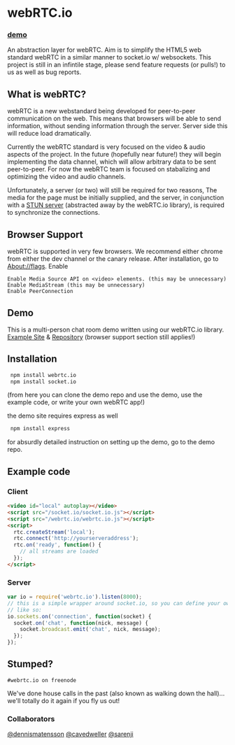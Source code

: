 # webRTC.io
### [demo](http://multiwebrtc.nodejitsu.com)
An abstraction layer for webRTC. Aim is to simplify the HTML5 web standard webRTC in a similar manner to socket.io w/ websockets. This project is still in an infintile stage, please send feature requests (or pulls!) to us as well as bug reports.

## What is webRTC?
webRTC is a new webstandard being developed for peer-to-peer communication on the web. This means that browsers will be able to send information, without sending information through the server. Server side this will reduce load dramatically. 

Currently the webRTC standard is very focused on the video & audio aspects of the project. In the future (hopefully near future!) they will begin implementing the data channel, which will allow arbitrary data to be sent peer-to-peer. For now the webRTC team is focused on stabalizing and optimizing the video and audio channels.

Unfortunately, a server (or two) will still be required for two reasons, The media for the page must be initially supplied, and the server, in conjunction with a [STUN server](http://en.wikipedia.org/wiki/STUN) (abstracted away by the webRTC.io library), is required to synchronize the connections.

## Browser Support
webRTC is supported in very few browsers. We recommend either chrome from either the dev channel or the canary release.
After installation, go to [About://flags](chrome://flags/). Enable
```
Enable Media Source API on <video> elements. (this may be unnecessary)
Enable MediaStream (this may be unnecessary)
Enable PeerConnection
```

## Demo
This is a multi-person chat room demo written using our webRTC.io library. [Example Site](http://multiwebrtc.nodejitsu.com) & [Repository](http://www.github.com/dennismartensson/webrtc.io-demo/) (browser support section still applies!)

## Installation
```bash
 npm install webrtc.io
 npm install socket.io
```
(from here you can clone the demo repo and use the demo, use the example code, or write your own webRTC app!)

the demo site requires express as well
```bash
 npm install express
```
for absurdly detailed instruction on setting up the demo, go to the demo repo.
## Example code

### Client


```html
<video id="local" autoplay></video>
<script src="/socket.io/socket.io.js"></script>
<script src="/webrtc.io/webrtc.io.js"></script>
<script>
  rtc.createStream('local');
  rtc.connect('http://yourserveraddress');
  rtc.on('ready', function() {
    // all streams are loaded
  });
</script>
```

### Server

```javascript
var io = require('webrtc.io').listen(8000);
// this is a simple wrapper around socket.io, so you can define your own events
// like so:
io.sockets.on('connection', function(socket) {
  socket.on('chat', function(nick, message) {
    socket.broadcast.emit('chat', nick, message);
  });
});
```

## Stumped?
```
#webrtc.io on freenode
```

We've done house calls in the past (also known as walking down the hall)... we'll totally do it again if you fly us out!


### Collaborators
[@dennismatensson](https://github.com/dennismartensson)
[@cavedweller](https://github.com/cavedweller)
[@sarenji](https://github.com/sarenji)
